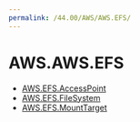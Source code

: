 ```yaml
---
permalink: /44.00/AWS/AWS.EFS/
---
```


# AWS.AWS.EFS



* [AWS.EFS.AccessPoint](AWS.EFS.AccessPoint.md)
* [AWS.EFS.FileSystem](AWS.EFS.FileSystem.md)
* [AWS.EFS.MountTarget](AWS.EFS.MountTarget.md)